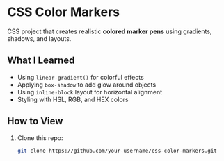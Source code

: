 # CSS Color Markers

CSS project that creates realistic **colored marker pens** using gradients, shadows, and layouts.

## What I Learned

- Using `linear-gradient()` for colorful effects
- Applying `box-shadow` to add glow around objects
- Using `inline-block` layout for horizontal alignment
- Styling with HSL, RGB, and HEX colors

## How to View

1. Clone this repo:
   ```bash
   git clone https://github.com/your-username/css-color-markers.git

